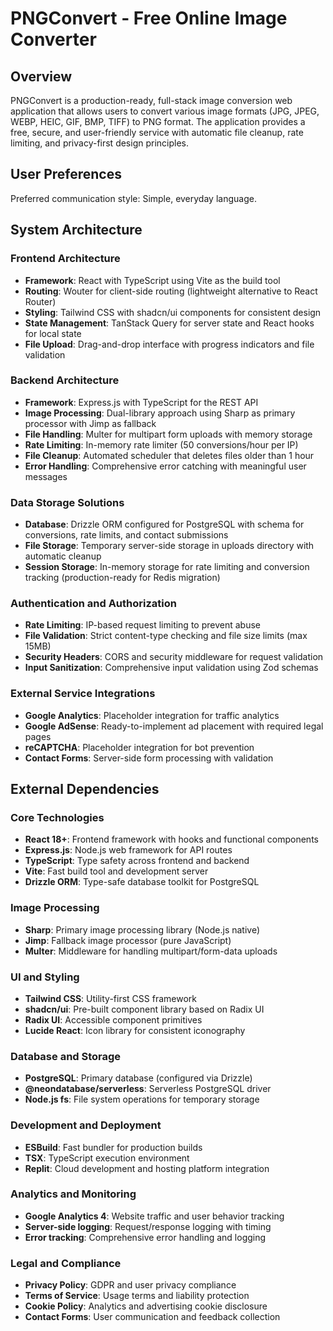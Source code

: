 # PNGConvert - Free Online Image Converter

## Overview

PNGConvert is a production-ready, full-stack image conversion web application that allows users to convert various image formats (JPG, JPEG, WEBP, HEIC, GIF, BMP, TIFF) to PNG format. The application provides a free, secure, and user-friendly service with automatic file cleanup, rate limiting, and privacy-first design principles.

## User Preferences

Preferred communication style: Simple, everyday language.

## System Architecture

### Frontend Architecture
- **Framework**: React with TypeScript using Vite as the build tool
- **Routing**: Wouter for client-side routing (lightweight alternative to React Router)
- **Styling**: Tailwind CSS with shadcn/ui components for consistent design
- **State Management**: TanStack Query for server state and React hooks for local state
- **File Upload**: Drag-and-drop interface with progress indicators and file validation

### Backend Architecture
- **Framework**: Express.js with TypeScript for the REST API
- **Image Processing**: Dual-library approach using Sharp as primary processor with Jimp as fallback
- **File Handling**: Multer for multipart form uploads with memory storage
- **Rate Limiting**: In-memory rate limiter (50 conversions/hour per IP)
- **File Cleanup**: Automated scheduler that deletes files older than 1 hour
- **Error Handling**: Comprehensive error catching with meaningful user messages

### Data Storage Solutions
- **Database**: Drizzle ORM configured for PostgreSQL with schema for conversions, rate limits, and contact submissions
- **File Storage**: Temporary server-side storage in uploads directory with automatic cleanup
- **Session Storage**: In-memory storage for rate limiting and conversion tracking (production-ready for Redis migration)

### Authentication and Authorization
- **Rate Limiting**: IP-based request limiting to prevent abuse
- **File Validation**: Strict content-type checking and file size limits (max 15MB)
- **Security Headers**: CORS and security middleware for request validation
- **Input Sanitization**: Comprehensive input validation using Zod schemas

### External Service Integrations
- **Google Analytics**: Placeholder integration for traffic analytics
- **Google AdSense**: Ready-to-implement ad placement with required legal pages
- **reCAPTCHA**: Placeholder integration for bot prevention
- **Contact Forms**: Server-side form processing with validation

## External Dependencies

### Core Technologies
- **React 18+**: Frontend framework with hooks and functional components
- **Express.js**: Node.js web framework for API routes
- **TypeScript**: Type safety across frontend and backend
- **Vite**: Fast build tool and development server
- **Drizzle ORM**: Type-safe database toolkit for PostgreSQL

### Image Processing
- **Sharp**: Primary image processing library (Node.js native)
- **Jimp**: Fallback image processor (pure JavaScript)
- **Multer**: Middleware for handling multipart/form-data uploads

### UI and Styling
- **Tailwind CSS**: Utility-first CSS framework
- **shadcn/ui**: Pre-built component library based on Radix UI
- **Radix UI**: Accessible component primitives
- **Lucide React**: Icon library for consistent iconography

### Database and Storage
- **PostgreSQL**: Primary database (configured via Drizzle)
- **@neondatabase/serverless**: Serverless PostgreSQL driver
- **Node.js fs**: File system operations for temporary storage

### Development and Deployment
- **ESBuild**: Fast bundler for production builds
- **TSX**: TypeScript execution environment
- **Replit**: Cloud development and hosting platform integration

### Analytics and Monitoring
- **Google Analytics 4**: Website traffic and user behavior tracking
- **Server-side logging**: Request/response logging with timing
- **Error tracking**: Comprehensive error handling and logging

### Legal and Compliance
- **Privacy Policy**: GDPR and user privacy compliance
- **Terms of Service**: Usage terms and liability protection  
- **Cookie Policy**: Analytics and advertising cookie disclosure
- **Contact Forms**: User communication and feedback collection